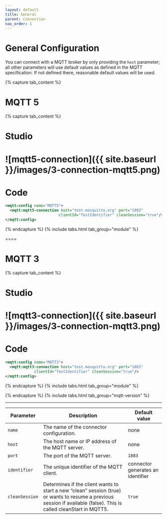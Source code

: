 ```yaml
---
layout: default
title: General
parent: Connection
nav_order: 1
---
```


# General Configuration

You can connect with a MQTT broker by only providing the `host` parameter; all other parameters will use default values as defined in the MQTT specification. If not defined there, reasonable default values will be used. 

{% capture tab_content %}

MQTT 5
===

  {% capture tab_content %}
  
  Studio
  ===
![mqtt5-connection]({{ site.baseurl }}/images/3-connection-mqtt5.png)
  ====

  Code
  ===

```xml
<mqtt:config name="MQTT5">
  <mqtt:mqtt5-connection host="test.mosquitto.org" port="1883" 
                        clientId="TestIdentifier" cleanSession="true"/>
</mqtt:config>
```

  {% endcapture %}
  {% include tabs.html tab_group="module" %}

====

MQTT 3
===

  {% capture tab_content %}
  
  Studio
  ===
![mqtt3-connection]({{ site.baseurl }}/images/3-connection-mqtt3.png)
  ====

  Code
  ===

```xml
<mqtt:config name="MQTT3">
  <mqtt:mqtt3-connection host="test.mosquitto.org" port="1883" 
             clientId="TestIdentifier" cleanSession="true"/>
</mqtt:config>
```

  {% endcapture %}
  {% include tabs.html tab_group="module" %}


{% endcapture %}
{% include tabs.html tab_group="mqtt-version" %}

---

| Parameter | Description | Default value |
| ----------- | ----------- | ------------- |
| `name` | The name of the connector configuration. | none |
| `host` | The host name or IP address of the MQTT server. | none |
| `port` | The port of the MQTT server. | `1883` |
| `identifier` | The unique identifier of the MQTT client. | connector generates an identifier |
| `cleanSession` | Determines if the client wants to start a new “clean” session (true) or wants to resume a previous session if available (false). This is called cleanStart in MQTT5. | `true` |
